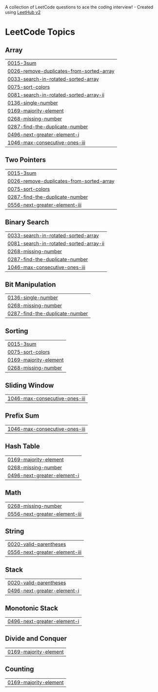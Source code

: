 A collection of LeetCode questions to ace the coding interview! - Created using [LeetHub v2](https://github.com/arunbhardwaj/LeetHub-2.0)
<!---LeetCode Topics Start-->
# LeetCode Topics
## Array
|  |
| ------- |
| [0015-3sum](https://github.com/kuldeepvashisth/leetcodeandgfg/tree/master/0015-3sum) |
| [0026-remove-duplicates-from-sorted-array](https://github.com/kuldeepvashisth/leetcodeandgfg/tree/master/0026-remove-duplicates-from-sorted-array) |
| [0033-search-in-rotated-sorted-array](https://github.com/kuldeepvashisth/leetcodeandgfg/tree/master/0033-search-in-rotated-sorted-array) |
| [0075-sort-colors](https://github.com/kuldeepvashisth/leetcodeandgfg/tree/master/0075-sort-colors) |
| [0081-search-in-rotated-sorted-array-ii](https://github.com/kuldeepvashisth/leetcodeandgfg/tree/master/0081-search-in-rotated-sorted-array-ii) |
| [0136-single-number](https://github.com/kuldeepvashisth/leetcodeandgfg/tree/master/0136-single-number) |
| [0169-majority-element](https://github.com/kuldeepvashisth/leetcodeandgfg/tree/master/0169-majority-element) |
| [0268-missing-number](https://github.com/kuldeepvashisth/leetcodeandgfg/tree/master/0268-missing-number) |
| [0287-find-the-duplicate-number](https://github.com/kuldeepvashisth/leetcodeandgfg/tree/master/0287-find-the-duplicate-number) |
| [0496-next-greater-element-i](https://github.com/kuldeepvashisth/leetcodeandgfg/tree/master/0496-next-greater-element-i) |
| [1046-max-consecutive-ones-iii](https://github.com/kuldeepvashisth/leetcodeandgfg/tree/master/1046-max-consecutive-ones-iii) |
## Two Pointers
|  |
| ------- |
| [0015-3sum](https://github.com/kuldeepvashisth/leetcodeandgfg/tree/master/0015-3sum) |
| [0026-remove-duplicates-from-sorted-array](https://github.com/kuldeepvashisth/leetcodeandgfg/tree/master/0026-remove-duplicates-from-sorted-array) |
| [0075-sort-colors](https://github.com/kuldeepvashisth/leetcodeandgfg/tree/master/0075-sort-colors) |
| [0287-find-the-duplicate-number](https://github.com/kuldeepvashisth/leetcodeandgfg/tree/master/0287-find-the-duplicate-number) |
| [0556-next-greater-element-iii](https://github.com/kuldeepvashisth/leetcodeandgfg/tree/master/0556-next-greater-element-iii) |
## Binary Search
|  |
| ------- |
| [0033-search-in-rotated-sorted-array](https://github.com/kuldeepvashisth/leetcodeandgfg/tree/master/0033-search-in-rotated-sorted-array) |
| [0081-search-in-rotated-sorted-array-ii](https://github.com/kuldeepvashisth/leetcodeandgfg/tree/master/0081-search-in-rotated-sorted-array-ii) |
| [0268-missing-number](https://github.com/kuldeepvashisth/leetcodeandgfg/tree/master/0268-missing-number) |
| [0287-find-the-duplicate-number](https://github.com/kuldeepvashisth/leetcodeandgfg/tree/master/0287-find-the-duplicate-number) |
| [1046-max-consecutive-ones-iii](https://github.com/kuldeepvashisth/leetcodeandgfg/tree/master/1046-max-consecutive-ones-iii) |
## Bit Manipulation
|  |
| ------- |
| [0136-single-number](https://github.com/kuldeepvashisth/leetcodeandgfg/tree/master/0136-single-number) |
| [0268-missing-number](https://github.com/kuldeepvashisth/leetcodeandgfg/tree/master/0268-missing-number) |
| [0287-find-the-duplicate-number](https://github.com/kuldeepvashisth/leetcodeandgfg/tree/master/0287-find-the-duplicate-number) |
## Sorting
|  |
| ------- |
| [0015-3sum](https://github.com/kuldeepvashisth/leetcodeandgfg/tree/master/0015-3sum) |
| [0075-sort-colors](https://github.com/kuldeepvashisth/leetcodeandgfg/tree/master/0075-sort-colors) |
| [0169-majority-element](https://github.com/kuldeepvashisth/leetcodeandgfg/tree/master/0169-majority-element) |
| [0268-missing-number](https://github.com/kuldeepvashisth/leetcodeandgfg/tree/master/0268-missing-number) |
## Sliding Window
|  |
| ------- |
| [1046-max-consecutive-ones-iii](https://github.com/kuldeepvashisth/leetcodeandgfg/tree/master/1046-max-consecutive-ones-iii) |
## Prefix Sum
|  |
| ------- |
| [1046-max-consecutive-ones-iii](https://github.com/kuldeepvashisth/leetcodeandgfg/tree/master/1046-max-consecutive-ones-iii) |
## Hash Table
|  |
| ------- |
| [0169-majority-element](https://github.com/kuldeepvashisth/leetcodeandgfg/tree/master/0169-majority-element) |
| [0268-missing-number](https://github.com/kuldeepvashisth/leetcodeandgfg/tree/master/0268-missing-number) |
| [0496-next-greater-element-i](https://github.com/kuldeepvashisth/leetcodeandgfg/tree/master/0496-next-greater-element-i) |
## Math
|  |
| ------- |
| [0268-missing-number](https://github.com/kuldeepvashisth/leetcodeandgfg/tree/master/0268-missing-number) |
| [0556-next-greater-element-iii](https://github.com/kuldeepvashisth/leetcodeandgfg/tree/master/0556-next-greater-element-iii) |
## String
|  |
| ------- |
| [0020-valid-parentheses](https://github.com/kuldeepvashisth/leetcodeandgfg/tree/master/0020-valid-parentheses) |
| [0556-next-greater-element-iii](https://github.com/kuldeepvashisth/leetcodeandgfg/tree/master/0556-next-greater-element-iii) |
## Stack
|  |
| ------- |
| [0020-valid-parentheses](https://github.com/kuldeepvashisth/leetcodeandgfg/tree/master/0020-valid-parentheses) |
| [0496-next-greater-element-i](https://github.com/kuldeepvashisth/leetcodeandgfg/tree/master/0496-next-greater-element-i) |
## Monotonic Stack
|  |
| ------- |
| [0496-next-greater-element-i](https://github.com/kuldeepvashisth/leetcodeandgfg/tree/master/0496-next-greater-element-i) |
## Divide and Conquer
|  |
| ------- |
| [0169-majority-element](https://github.com/kuldeepvashisth/leetcodeandgfg/tree/master/0169-majority-element) |
## Counting
|  |
| ------- |
| [0169-majority-element](https://github.com/kuldeepvashisth/leetcodeandgfg/tree/master/0169-majority-element) |
<!---LeetCode Topics End-->